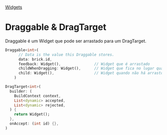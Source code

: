 [Widgets](https://github.com/leofds/flutter-class/blob/master/flutter/widgets/README.md)

# Draggable & DragTarget

Draggable é um Widget que pode ser arrastado para um DragTarget.

```dart
Draggable<int>(
      // Data is the value this Draggable stores.
      data: brick.id,
      feedback: Widget(),               // Widget que é arrastado
      childWhenDragging: Widget(),      // Widget que fica no lugar quando arrastando
      child: Widget(),                  // Widget quando não há arrasto
    )
```

```dart
DragTarget<int>(
  builder: (
    BuildContext context,
    List<dynamic> accepted,
    List<dynamic> rejected,
  ) {
    return Widget();
  },
  onAccept: (int id) {},
)
```
